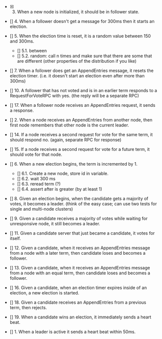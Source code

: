 - [x] 3. When a new node is initialized, it should be in follower state.
- [] 4. When a follower doesn't get a message for 300ms then it starts an election.
- [] 5. When the election time is reset, it is a random value between 150 and 300ms.
	- [] 5.1. between
	- [] 5.2. random: call n times and make sure that there are some that are different (other properties of the distribution if you like)
- [] 7. When a follower does get an AppendEntries message, it resets the election timer. (i.e. it doesn't start an election even after more than 300ms)
- [] 10. A follower that has not voted and is in an earlier term responds to a RequestForVoteRPC with yes. (the reply will be a separate RPC)
- [] 17. When a follower node receives an AppendEntries request, it sends a response.

- [] 2. When a node receives an AppendEntries from another node, then first node remembers that other node is the current leader.
- [] 14. If a node receives a second request for vote for the same term, it should respond no. (again, separate RPC for response)
- [] 15. If a node receives a second request for vote for a future term, it should vote for that node.
 
- [] 6. When a new election begins, the term is incremented by 1.
	- [] 6.1. Create a new node, store id in variable.
	- [] 6.2. wait 300 ms
	- [] 6.3. reread term (?)
	- [] 6.4. assert after is greater (by at least 1)
- [] 8. Given an election begins, when the candidate gets a majority of votes, it becomes a leader. (think of the easy case; can use two tests for single and multi-node clusters)
- [] 9. Given a candidate receives a majority of votes while waiting for unresponsive node, it still becomes a leader.
- [] 11. Given a candidate server that just became a candidate, it votes for itself.
- [] 12. Given a candidate, when it receives an AppendEntries message from a node with a later term, then candidate loses and becomes a follower.
- [] 13. Given a candidate, when it receives an AppendEntries message from a node with an equal term, then candidate loses and becomes a follower.
- [] 16. Given a candidate, when an election timer expires inside of an election, a new election is started.
- [] 18. Given a candidate receives an AppendEntries from a previous term, then rejects.
- [] 19. When a candidate wins an election, it immediately sends a heart beat.


- [] 1. When a leader is active it sends a heart beat within 50ms.